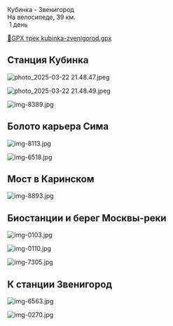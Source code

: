 
<link rel="stylesheet" href="../assets-custom/css/style-markdown.css">
<div class="cover-container" style="background-image: url('vailevskoe-2-1600.jpg');">
	<div class="cover-text">
		<div class="cover-title">
            Кубинка - Звенигород
        </div>
		<div class="cover-description">
			<div class="packages-location">
                <img loading="lazy" src="../assets-custom/icon-bike.png" alt="" class="cover-icon">
                <div class="h4-default regular">На велосипеде, 39 км.</div>
            </div>
            <div>
                <img class="cover-icon" loading="lazy" src="../assets-custom/icon-time.png" alt=""  />
                <span>1 день</span>
            </div>
		</div>
	</div>
</div>

<div id="map"></div>

[📍GPX трек kubinka-zvenigorod.gpx](kubinka-zvenigorod.gpx)


## Станция Кубинка

![photo_2025-03-22 21.48.47.jpeg](imgs/photo_2025-03-22%2021.48.47.jpeg)

![photo_2025-03-22 21.48.49.jpeg](imgs/photo_2025-03-22%2021.48.49.jpeg)

![img-8389.jpg](../0-images/zvenigorod/img-8389.jpg)



## Болото карьера Сима

![img-8113.jpg](../0-images/zvenigorod/img-8113.jpg)

![img-6518.jpg](../0-images/zvenigorod/img-6518.jpg)




## Мост в Каринском

![img-8893.jpg](../0-images/zvenigorod/img-8893.jpg)



## Биостанции и берег Москвы-реки

![img-0103.jpg](../0-images/zvenigorod/img-0103.jpg)

![img-0110.jpg](../0-images/zvenigorod/img-0110.jpg)

![img-7305.jpg](../0-images/zvenigorod/img-7305.jpg)




## К станции Звенигород

![img-6563.jpg](../0-images/zvenigorod/img-6563.jpg)

![img-0270.jpg](../0-images/zvenigorod/img-0270.jpg)














<link href="https://api.mapbox.com/mapbox-gl-js/v3.10.0/mapbox-gl.css" rel="stylesheet">
<script src="https://api.mapbox.com/mapbox-gl-js/v3.10.0/mapbox-gl.js"></script>
<script src="https://cdn.jsdelivr.net/npm/js-yaml@4.1.0/dist/js-yaml.min.js"></script>
<script src="../assets-custom/js/cozy-journey.js"></script>
<script>architectMap({
    tracks: [{path: 'kubinka-zvenigorod.gpx'}, {path: 'sima.gpx', color: 'blue'}],
    points: 'points.yaml',
    zoom: 7.0,
    center: [37.49433, 55.59333],
    fitDuration: 6000
 });
</script>


